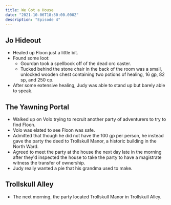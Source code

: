 ```yaml
---
title: We Got a House
date: "2021-10-06T18:30:00.000Z"
description: "Episode 4"
---
```


## Jo Hideout

- Healed up Floon just a little bit.
- Found some loot:
  - Gourdan took a spellbook off of the dead orc caster.
  - Tucked behind the stone chair in the back of the room was a small, unlocked wooden chest containing two potions of healing, 16 gp, 82 sp, and 250 cp.
- After some extensive healing, Judy was able to stand up but barely able to speak.

## The Yawning Portal

- Walked up on Volo trying to recruit another party of adventurers to try to find Floon.
- Volo was elated to see Floon was safe.
- Admitted that though he did not have the 100 gp per person, he instead gave the party the deed to Trollskull Manor, a historic building in the North Ward.
- Agreed to meet the party at the house the next day late in the morning after they'd inspected the house to take the party to have a magistrate witness the transfer of ownership.
- Judy really wanted a pie that his grandma used to make.

## Trollskull Alley

- The next morning, the party located Trollskull Manor in Trollskull Alley.
